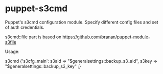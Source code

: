 puppet-s3cmd
============

Puppet's s3cmd configuration module. Specify different config files and set of auth credentials.

s3cmd::file part is based on https://github.com/branan/puppet-module-s3file

Usage:

   s3cmd {'s3cfg_main': s3aid => "$generalsettings::backup_s3_aid", s3key => "$generalsettings::backup_s3_key" ;}

